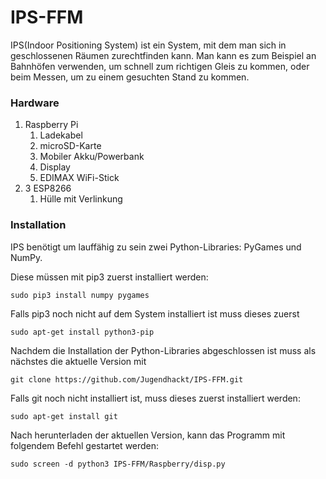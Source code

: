 # IPS-FFM
IPS(Indoor Positioning System) ist ein System, mit dem man sich in geschlossenen Räumen zurechtfinden kann.
Man kann es zum Beispiel an Bahnhöfen verwenden, um schnell zum richtigen Gleis zu kommen,
oder beim Messen, um zu einem gesuchten Stand zu kommen.

### Hardware
1. Raspberry Pi
   1. Ladekabel
   2. microSD-Karte
   3. Mobiler Akku/Powerbank
   4. Display
   5. EDIMAX WiFi-Stick
2. 3 ESP8266
   1. Hülle mit Verlinkung
   
 ### Installation
IPS benötigt um lauffähig zu sein zwei Python-Libraries: PyGames und NumPy.

Diese müssen mit pip3 zuerst installiert werden:
```
sudo pip3 install numpy pygames
```

Falls pip3 noch nicht auf dem System installiert ist muss dieses zuerst 
```
sudo apt-get install python3-pip
``` 
Nachdem die Installation der Python-Libraries abgeschlossen ist muss als nächstes die aktuelle Version mit
```
git clone https://github.com/Jugendhackt/IPS-FFM.git
```

Falls git noch nicht installiert ist, muss dieses zuerst installiert werden:
```
sudo apt-get install git
``` 
Nach herunterladen der aktuellen Version, kann das Programm mit folgendem Befehl gestartet werden:
```
sudo screen -d python3 IPS-FFM/Raspberry/disp.py
```
